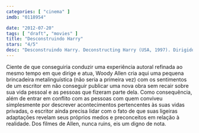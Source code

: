 ```yaml
---
categories: [ "cinema" ]
imdb: "0118954"

date: "2012-07-20"
tags: [ "draft", "movies" ]
title: "Desconstruindo Harry"
stars: "4/5"
desc: "Desconstruindo Harry. Deconstructing Harry (USA, 1997). Dirigido por Woody Allen. Escrito por Woody Allen. Com Judy Davis, Julia Louis-Dreyfus, Stephanie Roth Haberle, Dan Frazer, Joel Leffert, Lynn Cohen, Richard Benjamin, Joe Buck, Jane Hoffman."
---
```

Ciente de que conseguiria conduzir uma experiência autoral refinada ao mesmo tempo em que dirige e atua, Woody Allen cria aqui uma pequena brincadeira metalinguística (não seria a primeira vez) com os sentimentos de um escritor em não conseguir publicar uma nova obra sem recair sobre sua vida pessoal e as pessoas que fizeram parte dela. Como consequência, além de entrar em conflito com as pessoas com quem conviveu simplesmente por descrever acontecimentos pertencentes às suas vidas privadas, o escritor ainda precisa lidar com o fato de que suas ligeiras adaptações revelam seus próprios medos e preconceitos em relação à realidade. Dos filmes de Allen, nunca ruins, eis um digno de nota.

